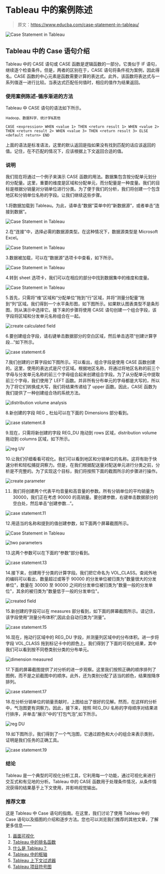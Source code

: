 # Tableau 中的案例陈述

> 原文：<https://www.educba.com/case-statement-in-tableau/>

![Case Statement in Tableau](img/aeffaa68a2e41a40be8b553db8396e48.png)



## Tableau 中的 Case 语句介绍

Tableau 中的 CASE 语句或 CASE 函数是逻辑函数的一部分。它类似于 IF 语句，继续逐个检查条件。但是，两者的区别在于，CASE 语句将条件视为案例，因此得名。CASE 函数的中心元素是函数需要计算的表达式。此外，该函数将表达式与一系列值逐一进行比较。当表达式匹配任何值时，相应的值作为结果返回。

### 使用案例陈述-循序渐进的方法

Tableau 中 CASE 语句的语法如下所示。

<small>Hadoop、数据科学、统计学&其他</small>

`CASE
<expression>
WHEN <value 1> THEN <return result 1>
WHEN <value 2> THEN <return result 2>
WHEN <value 3> THEN <return result 3>
ELSE <default return>
END`

上面的语法是标准语法，这里的默认返回是指如果没有找到匹配的话应该返回的值。记住，在不匹配的情况下，应该根据上下文返回合适的值。

### 说明

我们现在将通过一个例子来演示 CASE 函数的用法。数据集包含按分配单元划分的分配量。这里，重要的维度是区域和分配单元，而分配量是一种度量。我们的目标是根据分销量对分销单位进行分类。为了便于我们的分析，我们将创建一个包含地区和分销单位名称的字段。让我们继续这些步骤。

1.将数据加载到 Tableau。为此，请单击“数据”菜单中的“新数据源”，或者单击“连接到数据”。

![Case Statement in Tableau](img/c93fef09313d99b67b076ca45ed94992.png)



2.在“连接”中，选择必需的数据源类型。在这种情况下，数据源类型是 Microsoft Excel。

![Case Statement in Tableau](img/77c5780c195d34773b5ae621d99f6648.png)



3.数据被加载，可以在“数据源”选项卡中查看，如下所示。

![Case Statement in Tableau](img/6c86da1c6b1674db9f7e37fd5b295a36.png)



4.转到 sheet 选项卡，我们可以在相应的部分中找到数据集中的维度和度量。

![Case Statement in Tableau](img/3e63e8a61c8174a00419048c49c14155.png)



5.首先，只需将“维”区域和“分配单位”拖到“行”区域，并将“测量分配量”拖到“列”区域。我们得到一个水平条形图，如下图所示。如果默认图表类型不是条形图，则从演示中选择它。接下来的步骤将使用 CASE 语句创建一个组合字段，该字段将区域和分发单元名称组合在一起。

![create calculated field](img/f6ba573435e5a334d6f9178b3ef601cb.png)



6.要创建组合字段，请右键单击数据部分的空白区域，然后单击选项“创建计算字段…”如下所示。

![case statement.6](img/4e70a7f6ed47e7fde2040434ef9f7886.png)



7.我们创建的计算字段如下图所示。可以看出，组合字段是使用 CASE 函数创建的。这里，使用的表达式是尺寸区域。根据地区名称，将通过将地区名称的前三个字母与分发单元名称的前三个字母组合起来创建组合字段。为了从分配单元中提取前三个字母，我们使用了 LEFT 函数。并非所有分布单元的字母都是大写的，所以为了将它们转换成大写，我们将结果传递给了 upper 函数。因此，CASE 函数为我们提供了一种创建组合场的系统方法。

![distribution volume analysis](img/7d7eeddccc76e22c403f9a723e85c8e2.png)



8.新创建的字段 REG _ 杜灿可以在下面的 Dimensions 部分看到。

![case statement.8](img/fa48504ce984aa8007dbae3a26f14663.png)



9.现在，只需将新创建的字段 REG_DU 拖动到 rows 区域，distribution volume 拖动到 columns 区域，如下所示。

![reg UV](img/a397f02c7da6ee4efbe7f55a4ed6de8c.png)



10.让我们仔细看看可视化。我们可以看到地区和分销单位的名称。这将有助于快速分析和轻松捕捉洞察力。但是，在我们根据配送量对配送单元进行分类之前，分析是不完整的。为了实现这个目标，我们将按照下面的截图所示的步骤进行操作。

![create parameter](img/0e54e521f50215fa55a4c7d081a6f975.png)



11.  我们将创建两个代表平均音量和高音量的参数。所有分销单位的平均销量为 30000，我们正在考虑 90000 的高销量。要创建参数，右键单击数据部分的空白处，然后单击“创建参数…”。

![case statement.11](img/04f8c7de067e7571a37f837cec201a43.png)



12.用适当的名称和提到的值创建参数，如下面两个屏幕截图所示。

![Case Statement in Tableau](img/93348741afa2a4984daad7284c39db2b.png)



![two parameters](img/d66df0d973330e69560f98b4b45e7c20.png)



13.这两个参数可以在下面的“参数”部分看到。

![case statement.13](img/1053253e9e71b5f74204bb0b40f50faf.png)



14.接下来，创建用于分类的计算字段。我们把它命名为 VOL_CLASS。查阅外地的编码可以看出，数量超过或等于 90000 的分发单位被归类为"数量很大的分发单位"，数量在 30000 至 90000 之间的分发单位被归类为"数量一般的分发单位"，其余的被归类为"数量低于一般的分发单位"。

![created field](img/ed76928d4b2e015c70d8006038d13b84.png)



15.新创建的字段可以在 measures 部分看到，如下面的屏幕截图所示。请记住，该字段使用“测量分布体积”,因此会自动归类为“测量”。

![case statement.15](img/427c104e6700d680f795a327ae92b3f0.png)



16.现在，拖动行区域中的 REG_DU 字段，并测量列区域中的分布体积。进一步将字段 VOL_CLASS 拖到标记卡中的颜色上。我们得到了下面的可视化结果，其中我们可以看到按不同卷类别分类的分布单元。

![dimension measured](img/85c2b22705aac2a5a0dc018fdd74578c.png)



17.下面的屏幕截图提供了对分析的进一步观察。这里我们按照正确的顺序排列了图例，而不是之前截图中的顺序。此外，还为类别分配了适当的颜色，结果按降序排列。

![case statement.17](img/0e5b0ab2cc40409d08d12b4c6f9bb8f1.png)



18.在分析分销单位的销量贡献时，上图给出了很好的见解。然而，在这样的分析中，气泡图更有洞察力。因此，接下来，按照 REG_DU 名称的字母顺序对结果进行排序，并单击“展示”中的“打包气泡”,如下所示。

![reg DU](img/f29462872a9f6edb6efbd24c9ead368e.png)



19.如下图所示，我们得到了一个气泡图，它通过颜色和大小的组合来表示类别，证明是我们任务的正确工具。

![case statement.19](img/ed2984a4298f25f8c8f1ed95b1c8c627.png)



### 结论

Tableau 是一个典型的可视化分析工具，它利用每一个功能，通过可视化来进行交互式和有见地的分析。Tableau 中的 CASE 函数用于处理条件情况，从条件情况获得的结果基于上下文使用，并影响视觉输出。

### 推荐文章

这是 Tableau 中 Case 语句的指南。在这里，我们讨论了使用 Tableau 中的 Case 语句以及插图的介绍和逐步方法。您也可以浏览我们推荐的其他文章，了解更多信息——

1.  [画面可视化](https://www.educba.com/tableau-visualization/)
2.  [Tableau 中的排名函数](https://www.educba.com/rank-function-in-tableau/)
3.  [什么是 Tableau？](https://www.educba.com/what-is-tableau/)
4.  [Tableau 中的枢轴](https://www.educba.com/pivot-in-tableau/)
5.  [Tableau 上下文过滤器](https://www.educba.com/tableau-context-filter/)
6.  [Tableau 项目符号图](https://www.educba.com/tableau-bullet-chart/)





